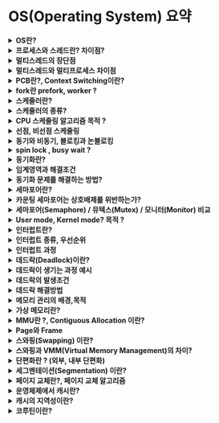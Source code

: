 # OS(Operating System) 요약

<details>
<summary><b>OS란?</b></summary>
<div markdown="1">

* 운영체제(Operating System)는 사용자에게 편리성을 제공하며 컴퓨터의 자원을 효율적으로 관리하는 시스템 소프트웨어
* 프로그램과 하드웨어 사이에서 인터페이스 역할
* 사용자로부터 컴퓨터 자원을 보호하고 할당하는 기능을 수행
* 운영체제의 구조는 크게 사용자 인터페이스와 커널로 나뉨
* 커널이 하드웨어 자원을 보호하기 때문에 사용자는 하드웨어 자원에 직접 접근할 수 없고, 사용자 인터페이스를 통해 접근
* 커널모드에서는 CPU Scheduling(CPU 스케쥴링), Memory Management(메모리 관리), IO Management(입출력 관리), File System Management(파일 시스템 관리) 등의 역할을 수행함

</div>
</details>


<details>
<summary><b>프로세스와 스레드란? 차이점?</b></summary>
<div markdown="1">

* 프로세스는 프로그램이 운영체제에 의해 메모리 공간을 할당받아 실행 중인 것
* 스레드는 프로세스(process) 내에서 실제로 작업을 수행하는 주체 즉, 프로세스 내에서 실행되는 흐름 단위
* 프로세스는 완벽히 독립적이기 때문에 **메모리 영역을 공유하지 않지**만, 쓰레드는 **스택영역을 제외한 메모리 영역을 공유**
* 각각의 스레드는 독립적인 실행흐름을 가지므로 독립적인 함수 호출이 보장되어야 함. 따라서 스레드는 스택영역은 공유x

</div>
</details>


<details>
<summary><b>멀티스레드의 장단점</b></summary>
<div markdown="1">

* stack영역을 제외한 모든 메모리를 공유하기 때문에, 적은 메모리 공간을 차지하고 **Context Switching이 빠르다** = 응답시간이 빠르다.
* 멀티 프로세스와 비교하여, 프로세스를 생성하고 자원을 할당할때 발생하는 시스템콜(System Call)이 적어 **자원관리가 더 효율적**이다.

* 하나의 스레드 장애로 **전체 스레드가 종료**될 위험을 갖고 있다.
* 메모리 영역을 공유하기 때문에 **동기화**가 필요하다.

</div>
</details>


<details>
<summary><b>멀티스레드와 멀티프로세스 차이점</b></summary>
<div markdown="1">

* 멀티 스레드
    * 장점 : 적은 메모리 공간을 차지하고 **Context Switching이 빠르다**
    * 단점 : 동기화 문제와 하나의 스레드 장애로 전체 스레드가 종료 될 위험을 갖고 있음

* 멀티 프로세스
    * 장점 : 하나의 프로세스가 죽더라도 다른 프로세스에 영향을 주지 않아 **안정성이 높음**
    * 단점 : 멀티 스레드보다 **많은 메모리공간**과 CPU 시간을 차지함

</div>
</details>


<details>
<summary><b>PCB란?, Context Switching이란?</b></summary>
<div markdown="1">

* CPU는 한번에 하나의 프로세스(or 쓰레드)만 실행 가능하다.
* CPU에서 여러 실행단위를 돌아가면서 작업을 처리하는 데 이 과정을 **Context Switching**라 한다.

**PCB(Process Control Block)** 란
* 운영체제가 프로세스에 대한 중요한 정보를 저장해 놓을 수 있는 저장 장소이다.
* 프로세스의 ID, 상태(준비, 대기, 실행 등), 레지스터정보, 스케줄링 우선순위등이 저장된다.

**Context Switching** 이란
* CPU가 이전의 프로세스 상태를 PCB에 보관하고, 또 다른 프로세스의 정보를 PCB에서 읽어
* 레지스터에 적재하는 과정을 말한다.

인터럽트가 발생하거나
실행중인 프로세스가 CPU사용을 허가받은 시간(Time Quantum)을 모두 소모하거나
I/O 입출력을 위해 대기해야 하는 경우에
Context Switching이 발생한다.
즉, 프로세스가 준비->실행, 실행->준비, 실행->대기 등으로 **상태가 변경될때** 일어난다.

</div>
</details>


<details>
<summary><b>fork란 prefork, worker ?</b></summary>
<div markdown="1">

* fork()는 현재 프로세스에 대한 자식 프로세스를 생성하는 함수이다.
* 서버가 클라이언트 요청을 받으면 자신이 아니라 fork() 생성된 프로세스로 요청을 처리한다.
* Apache 멀티 프로세스에 관련된 모듈
    * prefork : 한 자식프로세스당 하나의 쓰레드를 사용하는 방법
    * Worker 방식 : 한 자식프로세스당 여러개의 쓰레드를 사용하는 방법

</div>
</details>

<details>
<summary><b>스케줄러란?</b></summary>
<div markdown="1">

* 각 프로세스들의 자원을 할당받는 순서나 일정을 조정해주는 커널의 모듈
* 프로세스들을 스케줄링하기 위해 큐가 존재한다.
    * Job Queue : 프로세스가 처음 들어와서 대기하는 큐
    * Ready Queue : 현재 메모리에 적재되어 실행되기를 기다리는 프로세스를 유지하는 큐
    * Device Queue : Device I/O 작업을 대기하는 큐

</div>
</details>


<details>
<summary><b>스케줄러의 종류?</b></summary>
<div markdown="1">

* 장기, 단기, 중기 스케줄러 3개가 있었지만 가상메모리의 발달로 현재 단기 스케줄러(CPU 스케줄러)만 존재
* 단기 스케줄러 (Short-Term Scheduler) == **CPU 스케줄러**
    * 실제로 CPU가 실행하는 프로세스는 하나이므로 Ready Queue에서 실제로 **실행될 프로세스 하나를 선별**하는 역할을 수행

</div>
</details>


<details>
<summary><b>CPU 스케줄링 알고리즘 목적 ?</b></summary>
<div markdown="1">

* 스케줄링 이란?
    * 디스크에 저장된 애플리케이션을 프로그램이라고 함
    * 메모리에 적재된 프로그램을 프로세스라고 함
    * 프로세스들은 CPU에 의해 실행이 되는데 어떤 프로세스가 실행될지 결정하는것을 스케줄링 이라고 함
* **No starvation** : 각각의 프로세스들이 오랜시간동안 CPU를 할당받지 못하는 상황이 없도록 한다.
* **Fairness** : 각각의 프로세스에 공평하게 CPU를 할당해준다.
* **Balance** : Keeping all parts of the system busy

</div>
</details>


<details>
<summary><b>선점, 비선점 스케줄링</b></summary>
<div markdown="1">

* 이미 할당된 자원을 다른 프로세스가 강탈할수 있는지 없는지에 대해 차이가 있다.
* 비선점 스케줄링(Non-preemptive scheduling) : 프로세스가 작업이 완료될 때까지 CPU를 독점하는 스케줄링 방식
* 선점 스케줄링(Preemptive scheduling) : **높은 우선순위를 가지는 프로세스는 항상 먼저 스케줄되어야 한다.**

</div>
</details>


<details>
<summary><b>동기와 비동기, 블로킹과 논블로킹</b></summary>
<div markdown="1">

* 동기&비동기 : 프로세스의 **수행 순서** 보장에 대한 매커니즘
* 블로킹&논블로킹 : 프로세스의 **유휴 상태**에 대한 매커니즘 (유휴(idle):사용하지 않고 쉬고 있다는 뜻)
* 동기 : 요청과 응답이 **동시에 일어남**. 즉, 요청을 하면 그 결과가 주어져야만 다음 요청이 수행됨
* 비동기 : 요청과 응답이 **동시에 일어나지 않음**
* 블로킹 : 자신의 작업을 진행하다가 다른 주체의 작업이 시작되면 다른 작업이 끝날 때까지 기다렸다가 자신의 작업을 시작하는 것
* 논블로킹 : 다른 주체의 작업에 관련없이 자신의 작업을 하는 것
* [동기&비동기 블로킹&논블로킹 조합 참고링크](https://inpa.tistory.com/entry/%F0%9F%91%A9%E2%80%8D%F0%9F%92%BB-%EB%8F%99%EA%B8%B0%EB%B9%84%EB%8F%99%EA%B8%B0-%EB%B8%94%EB%A1%9C%ED%82%B9%EB%85%BC%EB%B8%94%EB%A1%9C%ED%82%B9-%EA%B0%9C%EB%85%90-%EC%A0%95%EB%A6%AC#thankYou)

</div>
</details>


<details>
<summary><b>spin lock , busy wait ?</b></summary>
<div markdown="1">

스레드가 어떠한 자원을 사용하고 있는 동안 Lock을 걸어 다른 스레드가 임계영역(Critical Section)에 접근하지 못하게 하는데
이때 다른 스레드가 해당 자원에 접근하려고 하면 lock이 풀렸는지 확인하는 작업을 계속하며 기다리는 과정을 거친다.
이러한 과정을 spin lock 또는 busy wait라고 부름

</div>
</details>


<details>
<summary><b>동기화란?</b></summary>
<div markdown="1">

* 동시성 문제 및 가시성 문제를 해결하기 위한 방법
* 여러 스레드가 동시에 같은 인스턴스의 필드의 값을 변경하면서 발생하는 문제를 동시성 문제라고 한다.
* 이 문제를 방지하기 위해 여러 스레드에게 하나의 자원에 대한 처리 권한을 주거나 순서를 조정하여 해결한다.

</div>
</details>


<details>
<summary><b>임계영역과 해결조건</b></summary>
<div markdown="1">

* 임계영역(critical section)
프로세스 간에 동시에 접근하려고 하는 공유자원에서 문제가 발생하지 않도록 (동기화 문제를 해결하기 위해)
한번에 하나의 프로세스만 이용하게끔 공유자원의 독점을 보장하는 코드 영역

### 임계영역 해결조건 3가지
* 동기화를 만족시키기 위한 조건에 해당한다.

1. Mutual Exclusion(상호 배제)
한 프로세스가 공유 자원을 접근하는 임계영역 코드를 수행하고 있으면 
다른 프로세스들은 공유 자원을 접근하는 임계영역 코드를 수행할 수 없다
즉, 하나의 자원에는 하나의 프로세스만 접근 가능하도록 한다.

2. Progress(진행)
임계영역에 어떤 스레드의 접근도 없을때, 항상 접근이 가능해야 한다

3. Bounded Waiting(한정된 대기)
프로세스가 Critical Section 에 진입 신청 후 부터 받아들여질 때가지, 다른 프로세스들이 Critical Section 에 진입하는 횟수는 제한이 있어야 한다
즉, 무한정 대기가 없어야 함

</div>
</details>


<details>
<summary><b>동기화 문제를 해결하는 방법?</b></summary>
<div markdown="1">

임계영역에 lock을 거는 방식으로 동기화문제를 해결할 수 있는데 
lock에 대한 변수 때문에 프로세스가 Critical Section에 들어오고 그 시점에 인터럽트가 발생하여 동시 접근을 허용하는 문제가 발생함
이를 해결하기 위해 **임계영역 해결조건**이 있으며 이 조건을 만족하는 오늘날의 해결책으로
**하드웨어 명령어 (하드웨어 명령어 API)** 를 직접 이용하는 방법과 **세마포어(Semaphore) / 뮤텍스(Mutex) / 모니터(Monitor)** 에서
사용하는 임계영역 접근함수로 하드웨어 명령어를 수행시키는 방법이 있음


</div>
</details>


<details>
<summary><b>세마포어란?</b></summary>
<div markdown="1">

* 세마포어란 깃발이라는 뜻으로 임계영역을 지나가도 되는지 알려주는 역할을 함
* 세마포어는 binary semaphore, counting semaphore 두가지가 있음
* counting semaphore는 "공유자원의 개수를 나타내는 변수"로 쓰임
* binary semaphore는 0또는 1의 값으로 나타냄, lock과 비슷하지만 semaphore는 접근함수 wait(), signal()가 있어 atomic함
* wait(), signal()에서는 하드웨어 명령어를 수행시킴
* 세마포어를 화장실에 비유해보자.
    * 화장실은 공유자원이며 내부의 빈 칸들은 공유가능한 자원의 개수를 나타낸다.
    * 세마포어는 화장실의 **빈 칸의 개수**로 나타낼 수 있다.
    * 화장실에 변기칸이 하나만 있다면 binary semaphore이다.
    * 사람들은 쓰레드, 프로세스로 나타낼 수 있다.
    * 즉, 화장실의 빈 칸의 개수(세마포어)는 현재 빈 칸(공유자원)에 접근할 수 있는 사람들(쓰레드,프로세스)의 수를 나타낸다.

</div>
</details>


<details>
<summary><b>카운팅 세마포어는 상호배제를 위반하는가?</b></summary>
<div markdown="1">

* 임계구역은 상호 배제를 깨게 되지만, 자원 자체에서는 상호 배제를 유지할 수 있다.
* 예시 : 임계구역(병실)에 1이라는 자원(의자 1개)만 있는데 이 1(의자)을 사용하는 스레드(방문자)가 여러개가 된다는 것이 아니라,
1,2,3,4,5라는 자원(의자 5개)을 5개의 스레드(5명의 방문자)가 사용하게 되는 것이다.


</div>
</details>


<details>
<summary><b>세마포어(Semaphore) / 뮤텍스(Mutex) / 모니터(Monitor) 비교</b></summary>
<div markdown="1">

* 공통점 : 운영체제의 동기화 처리 기법
* (세마포어)와 (뮤텍스,모니터)와의 차이점
    * 뮤텍스, 모니터는 상호배제를 함으로써 **임계구역에 하나의 스레드**만 들어갈 수 있음 (binary semaphore와 유사)
    * 세마포어는 하나의 스레드만 들어가게 할 수도 있고(binary) 여러개의 스레드가 들어갈 수도 있다(counting)
* (세마포어)와 (뮤텍스)의 차이점
    * 뮤텍스는 스레드 에서 Lock을 가지고 있다.
    * 뮤텍스를 소유하고있는 스레드만 해당 뮤텍스를 해제할 수 있다. 하지만, 세마포어는 소유하지 않고 있는 스레드가 세마포어값을 확인하고 변경할 수 있다.
    * 세마포어는 소유할 수 없으며, 뮤텍스는 소유할 수 있고 소유주가 그에 대한 책임을 가지기 때문이다.
    * 세마포어는 동기화 대상이 하나 이상일 때, 뮤텍스는 동기화 대상이 오로지 하나 일 때 사용한다.
    * 뮤텍스는 비교적 긴 시간을 확보하는 리소스에 대해 사용한다.
* (뮤텍스)와 (모니터)의 차이점
    * 뮤텍스는 **다른 프로세스간**의 동기화 처리
    * 모니터는 **하나의 프로세스내**의 스레드간의 동기화 처리
    * 따라서 뮤텍스는 무겁고(heavy-weight) 느리며(slower) 모니터는 가볍고(light-weight) 빠르다(faster).
* (세마포어)와 (모니터)의 차이점
    * 모니터는 공유자원에 접근하기 위한 키 획득과 자원 사용 후 해제를 모두 처리해 주어서 간단하다. (예시- java의 synchronized)
    * 세마포어는 **직접 키 해제와 공유자원 접근 처리**가 필요하다
    * Java와 같은 고급언어에서 모니터를 기본적으로 제공, C는 사용불가
* [참고링크](https://dev-splin.github.io/cs(computer%20science)/operating%20system/OS-Mutex,Semaphore,Monitor/)

</div>
</details>


<details>
<summary><b>User mode, Kernel mode? 목적 ?</b></summary>
<div markdown="1">

* 유저모드(1) 커널모드(0)는 모드비트로 구분
* UserMode는 사용자가 응용프로그램들을 사용할때 접근할 수 있는 영역이다.
* KernelMode는 인터럽트나 System-call이 걸리는 경우 운영체제를 통해서 호출되는 영역으로 모든 메모리에 접근가능
* KernelMode는 CPU Scheduling(CPU 스케쥴링), Memory Management(메모리 관리), IO Management(입출력 관리), File System Management(파일 시스템 관리)등의 작업을 수행하며 외부로부터 System data(I/O장치 같은)및 CPU메모리와 같은 중요 자원으로의 접근을 막아준다.

</div>
</details>


<details>
<summary><b>인터럽트란?</b></summary>
<div markdown="1">

인터럽트란 cpu가 프로세스를 실행하고 있을 때 입출력, 파일읽기, 예외사항 등이 발생하여 처리가 필요한 경우 cpu에 알려주는것

</div>
</details>


<details>
<summary><b>인터럽트 종류, 우선순위</b></summary>
<div markdown="1">

* 외부 인터럽트 : 하드웨어에 의해 생기는 인터럽트, CPU가 아닌 다른 하드웨어 장치가 발생시키거나 CPU의 기능에 오류 발생시 생김
* 내부 인터럽트 : Exception인터럽트 또는 Trap이라고 불리며 잘못된 명령이나 데이터사용 또는 System-call이 발생시 생김
* 소프트웨어 인터럽트(SVC: SuperVisor Call) : 프로그램실행 또는 Supervisor를 호출, 다른 프로세스 실행시 생김
* 하드웨어(외부) 인터럽트가 소프트웨어,내부 인터럽트보다 우선순위가 높다.

</div>
</details>


<details>
<summary><b>인터럽트 과정</b></summary>
<div markdown="1">

* 용어
    * PC(Program counter) : 다음에 실행될 명령어의 주소, 명령어 포인터라고도 불림
    * 인터럽트 벡터 : 인터럽트 발생시 인터럽트 핸들러의 주소를 보관
    * 인터럽트 핸들러 : ISR(Interrupt Service Routine) 예시 -> 키보드 입력시 키보드 인터럽트 핸들러가 호출됨
* 과정
    1. 인터럽트 발생시 프로세스 중단
    2. 현재 프로세스의 상태 보존 (Context Switching 시작)
    3. 인터럽트 처리 루틴 실행(인터럽트 벡터를 읽고 인터럽트 핸들러의 주소값을 읽어옴)
    4. 인터럽트 서비스 루틴 실행(= 인터럽트 핸들러)
    5. 이전에 인터럽트 요청 신호가 발생했을 때, 보관한 PC(Program counter)값을 복원
    6. 인터럽트 발생 이전에 수행중이던 프로그램을 계속 실행

</div>
</details>


<details>
<summary><b>데드락(Deadlock)이란?</b></summary>
<div markdown="1">

* 데드락(교착상태)이란 둘 이상의 프로세스가 다른 프로세스가 점유하고 있는 자원을 서로 기다릴 때를 나타냄 (= 무한대기)
* 운영체제에서 대부분의 교착상태는 세마포어를 차지하려는 경쟁에서 발생

</div>
</details>


<details>
<summary><b>데드락이 생기는 과정 예시</b></summary>
<div markdown="1">

1. 프로세스 P0이 A자원에 세마포어를 가진 상태에서 **인터럽트**가 걸린다.
2. P1으로 Context Switching이 되고 P0는 대기상태로 바뀐다.
3. P1이 자원B에 세마포어를 걸어 공유자원B를 확보
4. P1이 A를 확보하려고 하지만 P0이 사용중이라 대기상태로 바뀐다.
5. P0으로 Context Switching이 다시 되고 B를 확보하려고 하지만 P1이 사용중이니 대기상태로 바뀐다.
6. P0과 P1이 서로가 가지고 있는 자원을 기다리게 되는 **교착상태**에 빠지게 된다.

</div>
</details>


<details>
<summary><b>데드락의 발생조건</b></summary>
<div markdown="1">

1. 상호 배제 (Mutual Exclusion)
동기화를 만족시키기 위한 조건과 같다. 
하나의 프로세스가 자원을 사용할 경우 다른 프로세스는 그 자원을 사용할 수 없는 것을 의미

2. 점유와 대기 (Hold and wait)
프로세스가 이미 어떤 자원을 점유하고 있으면서 다른 종류의 자원을 요구하는 것을 의미

3. 비선점 (No preemption)
임의의 프로세스가 자원을 할당 받은 상태에서 다른 프로세스가 이 자원을 뺏어서 사용할 수 없는 형태를 의미

4. 환형대기 (circle wait)
프로세스와 자원들이 원형을 이루며, 
각 프로세스는 자신에게 할당된 자원을 가지면서 상대방 프로세스의 자원을 상호 요청하는 경우를 의미

</div>
</details>


<details>
<summary><b>데드락 해결방법</b></summary>
<div markdown="1">

1. 예방 (prevention)
위의 데드락 발생조건 4가지 중 하나라도 발생하지 않도록 사전에 예방

2. 회피 (avoidance)
데드락이 빠질 가능성이 있는지 없는지 운영체제가 검사하고 괜찮은 경우만 자원을 할당하여 데드락을 회피
ex) 은행원 알고리즘

3. 탐지 (Detection)
교착상태 발생을 허용하고 발생시 원인을 규명하여 해결
ex) 자원할당 그래프

4. 회복 (recovery)
교착상태 프로세스들을 모두 중지 또는 교착상태가 해결될 때까지 프로세스 하나씩 중지(환형대기 배제)

5. 무시 (Do Nothing, ignore)
운영체제가 교착상태를 무시함. 개발자가 데드락에 빠질 가능성이 없도록 프로그램을 설계해야 함

</div>
</details>


<details>
<summary><b>메모리 관리의 배경,목적</b></summary>
<div markdown="1">

* 프로그램의 실행(프로세스)를 위해서는 메모리를 할당해야 함
* 논리적 주소 & 물리적 주소 차이
    * 물리적 주소 는 메모리 장치의 실제 위치를 ​​참조
    * 논리적 주소는 프로그램 수행중 CPU가 생성하는 가상 주소
* 메모리 관리 목적
    1. **제한된 물리 메모리의 효율적인 사용**이 목적 - 여러 프로세스에게 효율적으로 할당
    2. 효율적인 메모리 참조 (논리 -> 물리 주소 변환)

</div>
</details>


<details>
<summary><b>가상 메모리란?</b></summary>
<div markdown="1">

* 가상메모리 탄생 배경
    * 이전에는 코드의 전부를 물리 메모리에 존재시켜야 했고, 메모리 용량보다 큰 프로그램은 실행시킬 수 없었다.
    * 여러 프로그램을 동시에 메모리에 올리기에는 용량의 한계와, 페이지 교체등의 성능 이슈가 발생함
    * 가끔만 사용되는 코드가 메모리를 차지하고 프로그램이 실행되려면 프로세스 전체가 불필요하게 메모리에 올라와 있어야 함
* 가상메모리란 프로세스 전체가 메모리 내에 올라오지 않더라도 실행이 가능하도록 하는 기법
    * 논리 메모리의 가상 주소를 사용하면서 물리 메모리 크기에 제약받지 않게 됨
    * 더 많은 프로그램을 동시에 실행할 수 있게 됨
    * 이에 따라 **응답시간은 유지**되고, **CPU 이용률과 처리율은 높아짐**

</div>
</details>


<details>
<summary><b>MMU란 ?, Contiguous Allocation 이란?</b></summary>
<div markdown="1">

* **MMU**는 CPU코어 안에 탑재되어 가상 주소(Logical Memory)를 실제 메모리(Physical Memory) 주소로 변환해주는 Hardware device이다.
* CPU에 탑재된 가상 주소가 **연속적으로 할당** 되어 있으면 MMU를 통해 변환되는 물리적 주소도 연속적으로 배치된다. (**Contiguous Allocation**)

</div>
</details>


<details>
<summary><b>Page와 Frame</b></summary>
<div markdown="1">

* Logical address space를 동일한 크기로 나눈것을 **페이지(Page)** 라고 함
* Physical memory를 나눈것을 **프레임(Frame)** 이라고 함

</div>
</details>


<details>
<summary><b>스와핑(Swapping) 이란?</b></summary>
<div markdown="1">

* 주기억장치에 적재한 하나의 프로세스와 보조기억장치에 적재한 다른 프로세스의 메모리를 교체하는 기법
* CPU에서 실행되지 않는 프로세스 중 일부를 메모리가 아닌 디스크에 저장하는 기법이다.
* swap in : 디스크 → 메모리
* swap out : 메모리 → 디스크
* 가상 메모리 기법의 핵심으로 디스크를 활용하여 큰 메모리가 있는 것처럼 효율적으로 사용할 수 있는 기법
* 예시 : 유저공간에서 10개의 프로세스만 수용가능한데 하나의 프로세스가 더 들어와야 한다면 오랫동안 실행되지 않은 프로세스를 swap out시키고 해당 프로세스에 대한 요청이 다시 생기면 swap in으로 메모리에 적재함
* Context Switching 비용이 큰 단점이 있음

![](https://zitoc.com/wp-content/uploads/2019/02/Swapping.png)

</div>
</details>


<details>
<summary><b>스와핑과 VMM(Virtual Memory Management)의 차이?</b></summary>
<div markdown="1">

* Swapping은 **프로세스 단위**로 Swap in , Swap out을 하지만 VMM은 **Paging 단위**로 Swap함

</div>
</details>


<details>
<summary><b>단편화란 ? (외부, 내부 단편화)</b></summary>
<div markdown="1">

* **단편화**는 프로세스가 메모리에 올라오고 내려가면서 발생하는 **메모리 낭비 현상**이며, 내부 단편화와 외부 단편화가 있음.
* 연속적 할당을 통해 프로세스가 메모리에 연속적으로 배치되는데, 이때 어떤 프로세스가 종료되어 Swap out이 수행됐을때 메모리에 hole이 생김
* 다음으로 메모리에 적재되어야 할 프로세스가 hole보다 작은 크기인 경우 또 다른 hole이 생김
* 메모리의 총 공간을 계산했을때 요청을 만족할만한 충분한 메모리가 있음에도 여러 작은 크기의 hole로 인해 프로세스가 수행되지 못함.
* 위와 같은 메모리의 단편화 현상을 **외부 단편화** 라고함
* 외부 단편화 해결책
    * first fit : 가장 최초로 발견되는 구멍에 할당
    * best fit : 외부 단편화가 가장 작게 발생하는 구멍에 할당
    * worst fit : 가장 큰 구멍에 할당
* 위의 해결책은 외부 단편화의 근본적인 해결책이 되진 않는다.

<br>

* **내부 단편화**는 분할된 메모리의 크기보다 프로세스의 크기가 작아서 발생하는 메모리 낭비 현상이다. 
* 논리주소(Logical address)를 동일한 크기로 나눈 것 즉, 페이지에 의해 생기는 단편화 현상임. 
* 외부단편화가 절대 발생하지 않음(페이지로 관리하기 때문)
* 프로세스를 페이지에 적재하기 위해 분할하면서 Page 크기에 딱 맞게 분할되지 않을 수 있는 것임

</div>
</details>


<details>
<summary><b>세그멘테이션(Segmentation) 이란?</b></summary>
<div markdown="1">

* [출처](https://steady-coding.tistory.com/524)
* 세그먼트는 가상 메모리를 서로 크기가 다른 논리적 단위로 분할한 것을 의미함
* 세그멘테이션은 프로세스를 물리적 단위인 페이지가 아닌 논리적 단위인 세그먼트로 분할해서 메모리에 적재하는 방식이다.
* 돼지를 도축할 때, 페이징은 돼지를 같은 크기로 잘라서 보관하는 것이라면 세그멘테이션은 부위 별로 잘라서 보관한다고 이해하면 됨
* 세그먼트는 의미가 같지 않는 논리적 내용을 기준으로 프로그램을 분할하기 때문에 크기가 같지 않다.
* 장점
    * 내부 단편화 문제가 해소된다.
    * 보호와 공유 기능을 수행할 수 있음 
    * 프로그램의 중요한 부분과 중요하지 않은 부분을 분리하여 저장할 수 있음
    * 같은 코드 영역은 한 번에 저장할 수 있다.
* 단점
    * 외부 단편화 문제가 생길 수 있다.

</div>
</details>


<details>
<summary><b>페이지 교체란?, 페이지 교체 알고리즘</b></summary>
<div markdown="1">

* **요구페이징**
    * 프로그램 전체를 Swap in(디스크->메모리) 하는 대신, 초기에 필요한 것들만 페이지들만 적재하는 전략을 요구 페이징 이라고 함
* **페이지 교체**
    ~~~
    요구 페이징 에서 언급된대로 프로그램 실행시에 모든 항목이 물리 메모리에 올라오지 않기 때문에, 
    프로세스의 동작에 필요한 페이지를 요청하는 과정에서 page fault(페이지 부재)가 발생하게 되면, 
    원하는 페이지를 보조저장장치에서 가져오게 된다. 
    하지만, 만약 물리 메모리가 모두 사용중인 상황이라면, 페이지 교체가 이뤄져야 한다.
    ~~~
* 페이지 교체 알고리즘 종류
    * OPT - Optimal : 앞으로 가장 오랫동안 사용되지 않을 페이지 교체
    * FIFO - First In First Out
    * LRU - Least Recently Used : 가장 오랫동안 사용되지 않은 페이지 교체
    * LFU - Least Frequently Used : 참조 횟수가 가장 작은 페이지 교체
    * MFU - Most Frequently used : 참조 횟수가 가장 많은 페이지 교체
    * NUR - Not Used Recently : 최근에 사용하지 않은 페이지 교체

</div>
</details>


<details>
<summary><b>운영체제에서 캐시란?</b></summary>
<div markdown="1">

* 주기억장치에서 자주 사용하는 프로그램과 데이터를 저장해두어 속도를 빠르게 하는 메모리
* 속도가 빠른 장치와 느린 장치간의 **속도 차에 따른 병목현상**을 줄이기 위한 범용 메모리
* 주기억장치와 CPU사이에 위치, CPU의 속도와 비슷할 정도의 속도를 가짐(CPU가 제일 빠름)
* 캐시메모리를 사용하면 **주기억장치를 접근하는 횟수가 줄어**들어 **컴퓨터의 처리속도가 향상**된다

</div>
</details>


<details>
<summary><b>캐시의 지역성이란?</b></summary>
<div markdown="1">

* 캐시가 효율적으로 동작하려면, 캐시의 적중율(Hit-rate)를 극대화 시켜야 한다.
* 지역성이란, 데이터 접근이 시간적, 혹은 공간적으로 가깝게 일어나는 것을 의미한다.
* 지역성의 전제 조건으로 프로그램은 모든 코드나 데이터를 균등하게 Access하지 않는다는 특성을 기본으로 한다.
* 즉, 지역성(Locality)이란 기억장치 내의 정보를 균일하게 Access하는 것이 아닌 어느 한 순간에 특정 부분을 집중적으로 참조하는 특성이다.
* 지역성의 종류
    1. 시간 지역성 : 최근에 참조된 주소의 내용은 곧 다음에 다시 참조되는 특성.
    2. 공간 지역성 : 대부분의 실제 프로그램이 참조된 주소와 인접한 주소의 내용이 다시 참조되는 특성

</div>
</details>


<details>
<summary><b>코루틴이란?</b></summary>
<div markdown="1">

* [참고](https://onlyfor-me-blog.tistory.com/465)
* 코루틴은 실행을 일시 중단하고 재개할 수 있도록 해서 **비선점형 멀티태스킹**을 위한 서브 루틴을 일반화하는 컴퓨터 프로그램 구성 요소
* 코루틴은 다른 코루틴을 호출해 종료할 수 있으며 나중에 원래 코루틴에서 호출된 지점으로 돌아갈 수 있다.

</div>
</details>